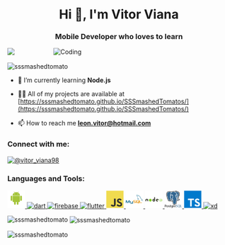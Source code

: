 <h1 align="center">Hi 👋, I'm Vitor Viana</h1>
<h3 align="center">Mobile Developer who loves to learn</h3>

<img align="right" alt="Coding" width="400" src="https://i.gifer.com/3odR.gif">
<img src="https://i.gifer.com/3odR.gif">

<p align="left"> <img src="https://komarev.com/ghpvc/?username=sssmashedtomato&label=Profile%20views&color=0e75b6&style=flat" alt="sssmashedtomato" /> </p>

- 🌱 I’m currently learning **Node.js**

- 👨‍💻 All of my projects are available at [https://sssmashedtomato.github.io/SSSmashedTomatos/](https://sssmashedtomato.github.io/SSSmashedTomatos/)

- 📫 How to reach me **leon.vitor@hotmail.com**

<h3 align="left">Connect with me:</h3>
<p align="left">
<a href="https://instagram.com/@vitor_viana98" target="blank"><img align="center" src="https://raw.githubusercontent.com/rahuldkjain/github-profile-readme-generator/master/src/images/icons/Social/instagram.svg" alt="@vitor_viana98" height="30" width="40" /></a>
</p>

<h3 align="left">Languages and Tools:</h3>
<p align="left"> <a href="https://developer.android.com" target="_blank" rel="noreferrer"> <img src="https://raw.githubusercontent.com/devicons/devicon/master/icons/android/android-original-wordmark.svg" alt="android" width="40" height="40"/> </a> <a href="https://dart.dev" target="_blank" rel="noreferrer"> <img src="https://www.vectorlogo.zone/logos/dartlang/dartlang-icon.svg" alt="dart" width="40" height="40"/> </a> <a href="https://firebase.google.com/" target="_blank" rel="noreferrer"> <img src="https://www.vectorlogo.zone/logos/firebase/firebase-icon.svg" alt="firebase" width="40" height="40"/> </a> <a href="https://flutter.dev" target="_blank" rel="noreferrer"> <img src="https://www.vectorlogo.zone/logos/flutterio/flutterio-icon.svg" alt="flutter" width="40" height="40"/> </a> <a href="https://developer.mozilla.org/en-US/docs/Web/JavaScript" target="_blank" rel="noreferrer"> <img src="https://raw.githubusercontent.com/devicons/devicon/master/icons/javascript/javascript-original.svg" alt="javascript" width="40" height="40"/> </a> <a href="https://www.mysql.com/" target="_blank" rel="noreferrer"> <img src="https://raw.githubusercontent.com/devicons/devicon/master/icons/mysql/mysql-original-wordmark.svg" alt="mysql" width="40" height="40"/> </a> <a href="https://nodejs.org" target="_blank" rel="noreferrer"> <img src="https://raw.githubusercontent.com/devicons/devicon/master/icons/nodejs/nodejs-original-wordmark.svg" alt="nodejs" width="40" height="40"/> </a> <a href="https://www.postgresql.org" target="_blank" rel="noreferrer"> <img src="https://raw.githubusercontent.com/devicons/devicon/master/icons/postgresql/postgresql-original-wordmark.svg" alt="postgresql" width="40" height="40"/> </a> <a href="https://www.typescriptlang.org/" target="_blank" rel="noreferrer"> <img src="https://raw.githubusercontent.com/devicons/devicon/master/icons/typescript/typescript-original.svg" alt="typescript" width="40" height="40"/> </a> <a href="https://www.adobe.com/products/xd.html" target="_blank" rel="noreferrer"> <img src="https://cdn.worldvectorlogo.com/logos/adobe-xd.svg" alt="xd" width="40" height="40"/> </a> </p>

<p><img align="left" src="https://github-readme-stats.vercel.app/api/top-langs?username=sssmashedtomato&show_icons=true&locale=en&layout=compact" alt="sssmashedtomato" /></p>

<p>&nbsp;<img align="center" src="https://github-readme-stats.vercel.app/api?username=sssmashedtomato&show_icons=true&locale=en" alt="sssmashedtomato" /></p>

<p><img align="center" src="https://github-readme-streak-stats.herokuapp.com/?user=sssmashedtomato&" alt="sssmashedtomato" /></p>
